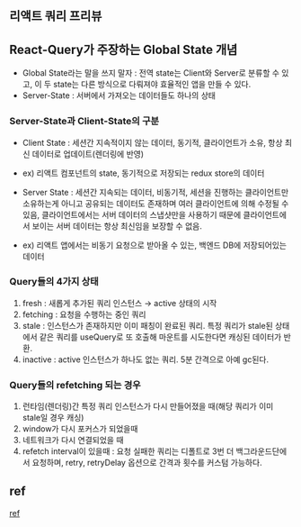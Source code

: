 ## 리액트 쿼리 프리뷰

## React-Query가 주장하는 Global State 개념

- Global State라는 말을 쓰지 말자 : 전역 state는 Client와 Server로 분류할 수 있고, 이 두 state는 다른 방식으로 다뤄져야 효율적인 앱을 만들 수 있다.
- Server-State : 서버에서 가져오는 데이터들도 하나의 상태

### Server-State과 Client-State의 구분

- Client State : 세션간 지속적이지 않는 데이터, 동기적, 클라이언트가 소유, 항상 최신 데이터로 업데이트(렌더링에 반영)
- ex) 리액트 컴포넌트의 state, 동기적으로 저장되는 redux store의 데이터

- Server State : 세션간 지속되는 데이터, 비동기적, 세션을 진행하는 클라이언트만 소유하는게 아니고 공유되는 데이터도 존재하며 여러 클라이언트에 의해 수정될 수 있음, 클라이언트에서는 서버 데이터의 스냅샷만을 사용하기 때문에 클라이언트에서 보이는 서버 데이터는 항상 최신임을 보장할 수 없음.

- ex) 리액트 앱에서는 비동기 요청으로 받아올 수 있는, 백엔드 DB에 저장되어있는 데이터

### Query들의 4가지 상태

1. fresh : 새롭게 추가된 쿼리 인스턴스 → active 상태의 시작
2. fetching : 요청을 수행하는 중인 쿼리
3. stale : 인스턴스가 존재하지만 이미 패칭이 완료된 쿼리. 특정 쿼리가 stale된 상태에서 같은 쿼리를 useQuery로 또 호출해 마운트를 시도한다면 캐싱된 데이터가 반환.
4. inactive : active 인스턴스가 하나도 없는 쿼리. 5분 간격으로 아예 gc된다.

### Query들의 refetching 되는 경우

1. 런타임(렌더링)간 특정 쿼리 인스턴스가 다시 만들어졌을 때(해당 쿼리가 이미 stale일 경우 캐싱)
2. window가 다시 포커스가 되었을때
3. 네트워크가 다시 연결되었을 때
4. refetch interval이 있을때 : 요청 실패한 쿼리는 디폴트로 3번 더 백그라운드단에서 요청하며, retry, retryDelay 옵션으로 간격과 횟수를 커스텀 가능하다.

## ref

[ref](https://maxkim-j.github.io/posts/react-query-preview)
